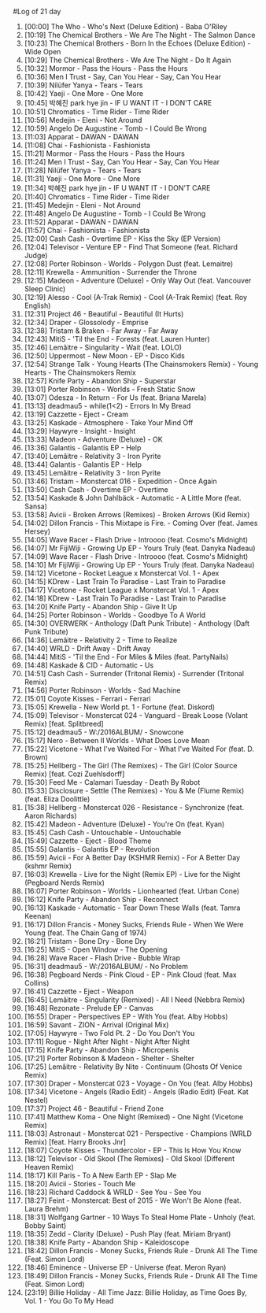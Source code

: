 #Log of 21 day

1. [00:00] The Who - Who's Next (Deluxe Edition) - Baba O'Riley
1. [10:19] The Chemical Brothers - We Are The Night - The Salmon Dance
1. [10:23] The Chemical Brothers - Born In the Echoes (Deluxe Edition) - Wide Open
1. [10:29] The Chemical Brothers - We Are The Night - Do It Again
1. [10:32] Mormor - Pass the Hours - Pass the Hours
1. [10:36] Men I Trust - Say, Can You Hear - Say, Can You Hear
1. [10:39] Nilüfer Yanya - Tears - Tears
1. [10:42] Yaeji - One More - One More
1. [10:45] 박혜진 park hye jin - IF U WANT IT - I DON'T CARE
1. [10:51] Chromatics - Time Rider - Time Rider
1. [10:56] Medejin - Eleni - Not Around
1. [10:59] Angelo De Augustine - Tomb - I Could Be Wrong
1. [11:03] Apparat - DAWAN - DAWAN
1. [11:08] Chai - Fashionista - Fashionista
1. [11:21] Mormor - Pass the Hours - Pass the Hours
1. [11:24] Men I Trust - Say, Can You Hear - Say, Can You Hear
1. [11:28] Nilüfer Yanya - Tears - Tears
1. [11:31] Yaeji - One More - One More
1. [11:34] 박혜진 park hye jin - IF U WANT IT - I DON'T CARE
1. [11:40] Chromatics - Time Rider - Time Rider
1. [11:45] Medejin - Eleni - Not Around
1. [11:48] Angelo De Augustine - Tomb - I Could Be Wrong
1. [11:52] Apparat - DAWAN - DAWAN
1. [11:57] Chai - Fashionista - Fashionista
1. [12:00] Cash Cash - Overtime EP - Kiss the Sky (EP Version)
1. [12:04] Televisor - Venture EP - Find That Someone (feat. Richard Judge)
1. [12:08] Porter Robinson - Worlds - Polygon Dust (feat. Lemaitre)
1. [12:11] Krewella - Ammunition - Surrender the Throne
1. [12:15] Madeon - Adventure (Deluxe) - Only Way Out (feat. Vancouver Sleep Clinic)
1. [12:19] Alesso - Cool (A-Trak Remix) - Cool (A-Trak Remix) (feat. Roy English)
1. [12:31] Project 46 - Beautiful - Beautiful (It Hurts)
1. [12:34] Draper - Glossolody - Emprise
1. [12:38] Tristam & Braken - Far Away - Far Away
1. [12:43] MitiS - 'Til the End - Forests (feat. Lauren Hunter)
1. [12:46] Lemâitre - Singularity - Wait (feat. LOLO)
1. [12:50] Uppermost - New Moon - EP - Disco Kids
1. [12:54] Strange Talk - Young Hearts (The Chainsmokers Remix) - Young Hearts - The Chainsmokers Remix
1. [12:57] Knife Party - Abandon Ship - Superstar
1. [13:01] Porter Robinson - Worlds - Fresh Static Snow
1. [13:07] Odesza - In Return - For Us (feat. Briana Marela)
1. [13:13] deadmau5 - while(1<2) - Errors In My Bread
1. [13:19] Cazzette - Eject - Cream
1. [13:25] Kaskade - Atmosphere - Take Your Mind Off
1. [13:29] Haywyre - Insight - Insight
1. [13:33] Madeon - Adventure (Deluxe) - OK
1. [13:36] Galantis - Galantis EP - Help
1. [13:40] Lemâitre - Relativity 3 - Iron Pyrite
1. [13:44] Galantis - Galantis EP - Help
1. [13:45] Lemâitre - Relativity 3 - Iron Pyrite
1. [13:46] Tristam - Monstercat 016 - Expedition - Once Again
1. [13:50] Cash Cash - Overtime EP - Overtime
1. [13:54] Kaskade & John Dahlbäck - Automatic - A Little More (feat. Sansa)
1. [13:58] Avicii - Broken Arrows (Remixes) - Broken Arrows (Kid Remix)
1. [14:02] Dillon Francis - This Mixtape is Fire. - Coming Over (feat. James Hersey)
1. [14:05] Wave Racer - Flash Drive - Introooo (feat. Cosmo's Midnight)
1. [14:07] Mr FijiWiji - Growing Up EP - Yours Truly (feat. Danyka Nadeau)
1. [14:09] Wave Racer - Flash Drive - Introooo (feat. Cosmo's Midnight)
1. [14:10] Mr FijiWiji - Growing Up EP - Yours Truly (feat. Danyka Nadeau)
1. [14:12] Vicetone - Rocket League x Monstercat Vol. 1 - Apex
1. [14:15] KDrew - Last Train To Paradise - Last Train to Paradise
1. [14:17] Vicetone - Rocket League x Monstercat Vol. 1 - Apex
1. [14:18] KDrew - Last Train To Paradise - Last Train to Paradise
1. [14:20] Knife Party - Abandon Ship - Give It Up
1. [14:25] Porter Robinson - Worlds - Goodbye To A World
1. [14:30] OVERWERK - Anthology (Daft Punk Tribute) - Anthology (Daft Punk Tribute)
1. [14:36] Lemâitre - Relativity 2 - Time to Realize
1. [14:40] WRLD - Drift Away - Drift Away
1. [14:44] MitiS - 'Til the End - For Miles & Miles (feat. PartyNails)
1. [14:48] Kaskade & CID - Automatic - Us
1. [14:51] Cash Cash - Surrender (Tritonal Remix) - Surrender (Tritonal Remix)
1. [14:56] Porter Robinson - Worlds - Sad Machine
1. [15:01] Coyote Kisses - Ferrari - Ferrari
1. [15:05] Krewella - New World pt. 1 - Fortune (feat. Diskord)
1. [15:09] Televisor - Monstercat 024 - Vanguard - Break Loose (Volant Remix) [feat. Splitbreed]
1. [15:12] deadmau5 - W:/2016ALBUM/ - Snowcone
1. [15:17] Nero - Between II Worlds - What Does Love Mean
1. [15:22] Vicetone - What I've Waited For - What I've Waited For (feat. D. Brown)
1. [15:25] Hellberg - The Girl (The Remixes) - The Girl (Color Source Remix) [feat. Cozi Zuehlsdorff]
1. [15:30] Feed Me - Calamari Tuesday - Death By Robot
1. [15:33] Disclosure - Settle (The Remixes) - You & Me (Flume Remix) (feat. Eliza Doolittle)
1. [15:38] Hellberg - Monstercat 026 - Resistance - Synchronize (feat. Aaron Richards)
1. [15:42] Madeon - Adventure (Deluxe) - You're On (feat. Kyan)
1. [15:45] Cash Cash - Untouchable - Untouchable
1. [15:49] Cazzette - Eject - Blood Theme
1. [15:55] Galantis - Galantis EP - Revolution
1. [15:59] Avicii - For A Better Day (KSHMR Remix) - For A Better Day (kshmr Remix)
1. [16:03] Krewella - Live for the Night (Remix EP) - Live for the Night (Pegboard Nerds Remix)
1. [16:07] Porter Robinson - Worlds - Lionhearted (feat. Urban Cone)
1. [16:12] Knife Party - Abandon Ship - Reconnect
1. [16:13] Kaskade - Automatic - Tear Down These Walls (feat. Tamra Keenan)
1. [16:17] Dillon Francis - Money Sucks, Friends Rule - When We Were Young (feat. The Chain Gang of 1974)
1. [16:21] Tristam - Bone Dry - Bone Dry
1. [16:25] MitiS - Open Window - The Opening
1. [16:28] Wave Racer - Flash Drive - Bubble Wrap
1. [16:31] deadmau5 - W:/2016ALBUM/ - No Problem
1. [16:38] Pegboard Nerds - Pink Cloud - EP - Pink Cloud (feat. Max Collins)
1. [16:41] Cazzette - Eject - Weapon
1. [16:45] Lemâitre - Singularity (Remixed) - All I Need (Nebbra Remix)
1. [16:48] Rezonate - Prelude EP - Canvas
1. [16:55] Draper - Perspectives EP - With You (feat. Alby Hobbs)
1. [16:59] Savant - ZION - Arrival (Original Mix)
1. [17:05] Haywyre - Two Fold Pt. 2 - Do You Don't You
1. [17:11] Rogue - Night After Night - Night After Night
1. [17:15] Knife Party - Abandon Ship - Micropenis
1. [17:21] Porter Robinson & Madeon - Shelter - Shelter
1. [17:25] Lemâitre - Relativity By Nite - Continuum (Ghosts Of Venice Remix)
1. [17:30] Draper - Monstercat 023 - Voyage - On You (feat. Alby Hobbs)
1. [17:34] Vicetone - Angels (Radio Edit) - Angels (Radio Edit) (Feat. Kat Nestel)
1. [17:37] Project 46 - Beautiful - Friend Zone
1. [17:41] Matthew Koma - One Night (Remixed) - One Night (Vicetone Remix)
1. [18:03] Astronaut - Monstercat 021 - Perspective - Champions (WRLD Remix) [feat. Harry Brooks Jnr]
1. [18:07] Coyote Kisses - Thundercolor - EP - This Is How You Know
1. [18:12] Televisor - Old Skool (The Remixes) - Old Skool (Different Heaven Remix)
1. [18:17] Kill Paris - To A New Earth EP - Slap Me
1. [18:20] Avicii - Stories - Touch Me
1. [18:23] Richard Caddock & WRLD - See You - See You
1. [18:27] Feint - Monstercat: Best of 2015 - We Won't Be Alone (feat. Laura Brehm)
1. [18:31] Wolfgang Gartner - 10 Ways To Steal Home Plate - Unholy (feat. Bobby Saint)
1. [18:35] Zedd - Clarity (Deluxe) - Push Play (feat. Miriam Bryant)
1. [18:38] Knife Party - Abandon Ship - Kaleidoscope
1. [18:42] Dillon Francis - Money Sucks, Friends Rule - Drunk All The Time (Feat. Simon Lord)
1. [18:46] Eminence - Universe EP - Universe (feat. Meron Ryan)
1. [18:49] Dillon Francis - Money Sucks, Friends Rule - Drunk All The Time (Feat. Simon Lord)
1. [23:19] Billie Holiday - All Time Jazz: Billie Holiday, as Time Goes By, Vol. 1 - You Go To My Head

